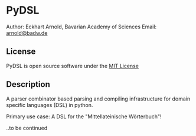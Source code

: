 PyDSL
=====


Author: Eckhart Arnold, Bavarian Academy of Sciences
Email:  arnold@badw.de


License
-------

PyDSL is open source software under the [MIT License](https://opensource.org/licenses/MIT)



Description
-----------


A parser combinator based parsing and compiling infrastructure for domain
specific languages (DSL) in python.

Primary use case: A DSL for the "Mittellateinische Wörterbuch"!

..to be continued